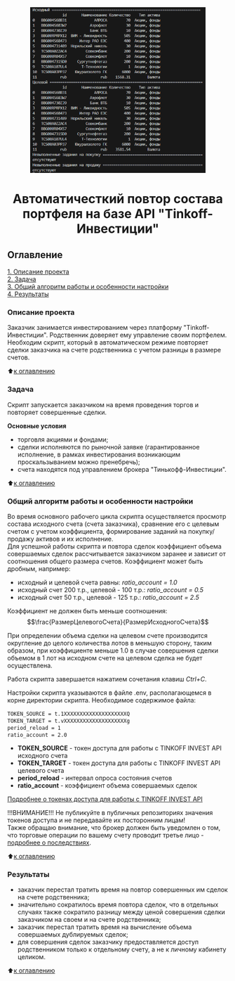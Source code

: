 <center><img src = https://github.com/al-ogr/Tinkoff-auto-following/blob/main/img/img0.png alt="drawing" style="width:400px;"></center>

# <center>Автоматичесткий повтор состава портфеля на базе API "Tinkoff-Инвестиции"</center>

## Оглавление  
[1. Описание проекта](README.md#Описание-проекта)  
[2. Задача](README.md#Задача)  
[3. Общий алгоритм работы и особенности настройки](README.md#Общий-алгоритм-работы-и-особенности-настройки)  
[4. Результаты](README.md#Результаты)

### Описание проекта
Заказчик занимается инвестированием через платформу "Tinkoff-Инвестиции". Родственник доверяет ему управление своим портфелем. Необходим скрипт, который в автоматическом режиме повторяет сделки заказчика на счете родственника с учетом разницы в размере счетов.

:arrow_up:[к оглавлению](README.md#Оглавление)


### Задача   
Скрипт запускается заказчиком на время проведения торгов и повторяет совершенные сделки.

**Основные условия**     
- торговля акциями и фондами;
- сделки исполняются по рыночной заявке (гарантированное исполнение, в рамках инвестирования возникающим проскальзыванием можно пренебречь);
- счета находятся под управлением брокера "Тинькофф-Инвестиции".


:arrow_up:[к оглавлению](README.md#Оглавление)

### Общий алгоритм работы и особенности настройки
Во время основного рабочего цикла скрипта осуществляется просмотр состава исходного счета (счета заказчика), сравнение его с целевым счетом с учетом коэффициента, формирование заданий на покупку/продажу активов и их исполнение.  
Для успешной работы скрипта и повтора сделок коэффициент объема совершаемых сделок рассчитывается заказчиком заранее и зависит от соотношения общего размера счетов. Коэффициент может быть дробным, например:
- исходный и целевой счета равны: *ratio_account = 1.0*
- исходный счет 200 т.р., целевой - 100 т.р.: *ratio_account = 0.5*
- исходный счет 50 т.р., целевой - 125 т.р.: *ratio_account = 2.5* 

Коэффициент не должен быть меньше соотношения:  
 $$\frac{РазмерЦелевогоСчета}{РазмерИсходногоСчета}$$
   
При определении объема сделки на целевом счете производится округление до целого количества лотов в меньшую сторону, таким образом, при коэффициенте меньше 1.0 в случае совершения сделки объемом в 1 лот на исходном счете на целевом сделка не будет осуществлена.

Работа скрипта завершается нажатием сочетания клавиш *Ctrl+C*.

Настройки скрипта указываются в файле .env, располагающемся в корне директории скрипта. Необходимое содержимое файла:
```
TOKEN_SOURCE = t.1XXXXXXXXXXXXXXXXXXXXQ
TOKEN_TARGET = t.vXXXXXXXXXXXXXXXXXXXXg
period_reload = 1
ratio_account = 2.0
```
- **TOKEN_SOURCE** - токен доступа для работы с TINKOFF INVEST API исходного счета
- **TOKEN_TARGET** - токен доступа для работы с TINKOFF INVEST API целевого счета
- **period_reload** - интервал опроса состояния счетов
- **ratio_account** - коэффициент объема совершаемых сделок

[Подробнее о токенах доступа для работы с TINKOFF INVEST API](https://tinkoff.github.io/investAPI/token/)


!!!ВНИМАНИЕ!!! Не публикуйте в публичных репозиториях значения токенов доступа и не передавайте их посторонним лицам!  
Также обращаю внимание, что брокер должен быть уведомлен о том, что торговые операции по вашему счету проводит третье лицо -  [подробнее о последствиях](https://journal.tinkoff.ru/ask/schet-zheni-investor-ya/).
  
:arrow_up:[к оглавлению](README.md#Оглавление)

### Результаты  
- заказчик перестал тратить время на повтор совершенных им сделок на счете родственника;
- значительно сократилось время повтора сделок, что в отдельных случаях также сократило разницу между ценой совершения сделки заказчиком на своем и на счете родственника;
- заказчик перестал тратить время на вычисление объема совершаемых дублируемых сделок;
- для совершения сделок заказчику предоставляется доступ родственником только к отдельному счету, а не к личному кабинету целиком.


:arrow_up:[к оглавлению](README.md#Оглавление)